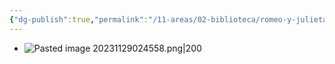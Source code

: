 ```yaml
---
{"dg-publish":true,"permalink":"/11-areas/02-biblioteca/romeo-y-julieta/","noteIcon":""}
---
```


- ![Pasted image 20231129024558.png|200](/img/user/10%20Entrada%20%F0%9F%9B%92/%F0%9F%92%BE%20Adjuntos/Pasted%20image%2020231129024558.png)